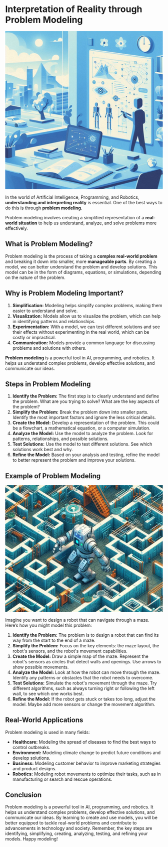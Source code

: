 # Interpretation of Reality through Problem Modeling

![Problem Modeling](images/problem_model.jpeg)

In the world of Artificial Intelligence, Programming, and Robotics, **understanding and interpreting reality** is essential. One of the best ways to do this is through **problem modeling**.

Problem modeling involves creating a simplified representation of a **real-world situation** to help us understand, analyze, and solve problems more effectively.

## What is Problem Modeling?

Problem modeling is the process of taking a **complex real-world problem** and breaking it down into smaller, more **manageable parts**. By creating a model, we can better understand the problem and develop solutions. This model can be in the form of diagrams, equations, or simulations, depending on the nature of the problem.

## Why is Problem Modeling Important?

1. **Simplification:** Modeling helps simplify complex problems, making them easier to understand and solve.
2. **Visualization:** Models allow us to visualize the problem, which can help in identifying patterns and relationships.
3. **Experimentation:** With a model, we can test different solutions and see their effects without experimenting in the real world, which can be costly or impractical.
4. **Communication:** Models provide a common language for discussing problems and solutions with others.

<div class="nota"><b>Problem modeling</b> is a powerful tool in AI, programming, and robotics. It helps us understand complex problems, develop effective solutions, and communicate our ideas.</div>


## Steps in Problem Modeling

1. **Identify the Problem:** The first step is to clearly understand and define the problem. What are you trying to solve? What are the key aspects of the problem?
2. **Simplify the Problem:** Break the problem down into smaller parts. Identify the most important factors and ignore the less critical details.
3. **Create the Model:** Develop a representation of the problem. This could be a flowchart, a mathematical equation, or a computer simulation.
4. **Analyze the Model:** Use the model to analyze the problem. Look for patterns, relationships, and possible solutions.
5. **Test Solutions:** Use the model to test different solutions. See which solutions work best and why.
6. **Refine the Model:** Based on your analysis and testing, refine the model to better represent the problem and improve your solutions.

## Example of Problem Modeling

![Robot Maze](images/robot_maze.jpeg)

Imagine you want to design a robot that can navigate through a maze. Here’s how you might model this problem:

1. **Identify the Problem:** The problem is to design a robot that can find its way from the start to the end of a maze.
2. **Simplify the Problem:** Focus on the key elements: the maze layout, the robot's sensors, and the robot's movement capabilities.
3. **Create the Model:** Draw a simple map of the maze. Represent the robot's sensors as circles that detect walls and openings. Use arrows to show possible movements.
4. **Analyze the Model:** Look at how the robot can move through the maze. Identify any patterns or obstacles that the robot needs to overcome.
5. **Test Solutions:** Simulate the robot's movement through the maze. Try different algorithms, such as always turning right or following the left wall, to see which one works best.
6. **Refine the Model:** If the robot gets stuck or takes too long, adjust the model. Maybe add more sensors or change the movement algorithm.

## Real-World Applications

Problem modeling is used in many fields:

- **Healthcare:** Modeling the spread of diseases to find the best ways to control outbreaks.
- **Environment:** Modeling climate change to predict future conditions and develop solutions.
- **Business:** Modeling customer behavior to improve marketing strategies and product designs.
- **Robotics:** Modeling robot movements to optimize their tasks, such as in manufacturing or search and rescue operations.

## Conclusion

Problem modeling is a powerful tool in AI, programming, and robotics. It helps us understand complex problems, develop effective solutions, and communicate our ideas. By learning to create and use models, you will be better equipped to tackle real-world problems and contribute to advancements in technology and society. Remember, the key steps are identifying, simplifying, creating, analyzing, testing, and refining your models. Happy modeling!
